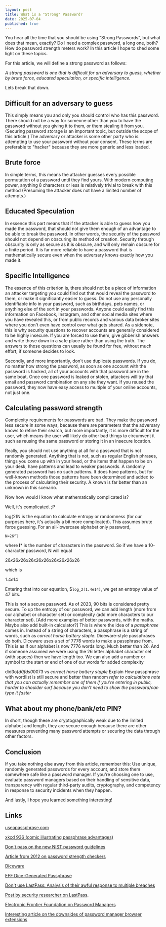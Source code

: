 ```yaml
---
layout: post
title: What is a "Strong" Password?
date: 2025-07-04
published: true
---
```


You hear all the time that you should be using "Strong Passwords", but what does that mean, exactly? Do I need a complex password, a long one, both? How do password strength meters work? In this article I hope to shed some light on these topics.

For this article, we will define a strong password as follows:

*A strong password is one that is difficult for an adversary to guess, whether by brute force, educated speculation, or specific intelligence.*

Lets break that down.

## Difficult for an adversary to guess
This simply means you and only you should control who has this password. There should not be a way for someone other than you to have the password without you giving it to them, or them stealing it from you. (Securing password storage is an important topic, but outside the scope of this article.)
The adversary or attacker is some other party who is attempting to use your password without your consent. These terms are preferable to "hacker" because they are more generic and less loaded.

## Brute force
In simple terms, this means the attacker guesses every possible permutation of a password until they find yours. With modern computing power, anything 8 characters or less is relatively trivial to break with this method (Presuming the attacker does not have a limited number of attempts.)

## Educated Speculation
In essence this part means that if the attacker is able to guess how you made the password, that should not give them enough of an advantage to be able to break the password. In other words, the security of the password should not depend on obscuring its method of creation.
Security through obscurity is only as secure as it is obscure, and will only remain obscure for a finite period. It is far more reliable to have a password that is mathematically secure even when the adversary knows exactly how you made it.

## Specific Intelligence
The essence of this criterion is, there should not be a piece of information an attacker targeting you could find out that would reveal the password to them, or make it significantly easier to guess. 
Do not use any personally identifiable info in your password, such as birthdays, pets names, or anything else of the sort in your passwords. Anyone could easily find this information on Facebook, Instagram, and other social media sites where you have revealed this, or from public records and various data broker sites where you don't even have control over what gets shared. As a sidenote, this is why security questions to recover accounts are generally considered to be highly insecure. If you are forced to use them, give gibberish answers and write those down in a safe place rather than using the truth. The answers to those questions can usually be found for free, without much effort, if someone decides to look.

Secondly, and more importantly, don't use duplicate passwords. If you do, no matter how strong the password, as soon as one account with the password is hacked, all of your accounts with that password are in the same boat. Once one password is leaked or stolen, attackers will try that email and password combination on any site they want. If you reused the password, they now have easy access to multiple of your online accounts, not just one.

## Calculating password strength
Complexity requirements for passwords are bad. They make the password less secure in some ways, because there are parameters that the adversary knows to refine their search, but more importantly, it is more difficult for the user, which means the user will likely do other bad things to circumvent it such as reusing the same password or storing it in an insecure location.


Really, you should not use anything at all for a password that is not randomly generated. Anything that is not, such as regular English phrases, things you come up with in your head, or the items that happen to be on your desk, have patterns and lead to weaker passwords. A randomly generated password has no such patterns. It does have patterns, but for well-known methods those patterns have been determined and added to the process of calculating their security. A known is far better than an unknown in this scenario.

Now how would I know what mathematically complicated is?

Well, it's complicated. ;P

log(2)N is the equation to calculate entropy or randomness (for our purposes here, it's actually a bit more complicated). This assumes brute force guessing. For an all-lowercase alphabet only password, 

`N=26^l`

where **l*** is the number of characters in the password.
So if we have a 10-character password, N will equal 

$`26x26x26x26x26x26x26x26x26x26`$

which is

$`1.4e14`$

Entering that into our equation, 
$`log_2(1.4e14)`,
we get an entropy value of 47 bits.

This is not a secure password. As of 2023, 90 bits is considered pretty secure. To up the entropy of our password, we can add length (more from our alphabet or character set) or complexity (add more characters to our character set). [Add more examples of better passwords, with the maths. Maybe also add built-in calculator?] This is where the idea of a *passphrase* comes in. Instead of a string of characters, a passphrase is a string of words, such as *correct horse battery staple*. Diceware-style passphrases do both. Diceware uses a set of 7776 words to make a passphrase from. This is as if our alphabet is now 7776 words long. Much better than 26. And if someone assumed we were using the 26 letter alphabet character set (with spaces) then we have length too. We can also add a number or symbol to the start or end of one of our words for added complexity


did3o(*d0fds0*0073 vs *correct horse battery staple*
Explain How passphrase with wordlist is still secure and better than random
*refer to calculations*
*note that you can actually remember one of them*
*if you're entering in public, harder to shoulder surf because you don't need to show the password/can type it faster*

## What about my phone/bank/etc PIN?
In short, though these are cryptographically weak due to the limited alphabet and length, they are secure enough because there are other measures preventing many password attempts or securing the data through other factors.

## Conclusion
If you take nothing else away from this article, remember this: Use unique, randomly generated passwords for every account, and store them somewhere safe like a password manager. If you're choosing one to use, evaluate password managers based on their handling of sensitive data, transparency with regular third-party audits, cryptography, and competency in response to security incidents when they happen.

And lastly, I hope you learned something interesting!



## Links

[useapassphrase.com](https://www.useapassphrase.com)

[xkcd 936 (comic illustrating passphrase advantages)](https://xkcd.com/936/)

[Don't pass on the new NIST password guidelines](https://auth0.com/blog/dont-pass-on-the-new-nist-password-guidelines/)

[Article from 2012 on password strength checkers](https://dropbox.tech/security/zxcvbn-realistic-password-strength-estimation)

[Diceware](https://theworld.com/~reinhold/diceware.html)

[EFF Dice-Generated Passphrase](https://www.eff.org/dice)

[Don't use LastPass: Analysis of their awful response to multiple breaches](https://palant.info/2022/12/26/whats-in-a-pr-statement-lastpass-breach-explained/) 

[Post by security researcher on LastPass](https://infosec.exchange/@epixoip/109585049354200263).

[Electronic Frontier Foundation on Password Managers](https://ssd.eff.org/module/animated-overview-using-password-managers-stay-safe-online)

[Interesting article on the downsides of password manager browser extensions](https://lock.cmpxchg8b.com/passmgrs.html)
